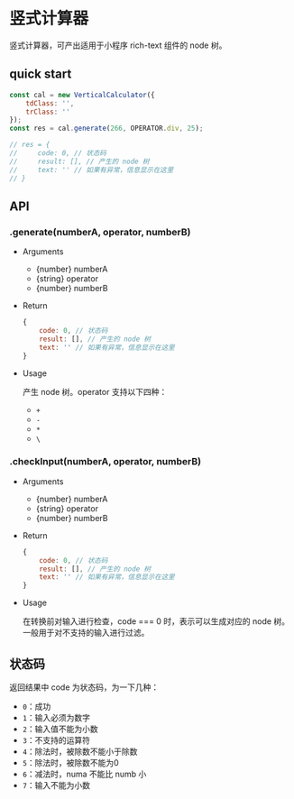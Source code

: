 # 竖式计算器

竖式计算器，可产出适用于小程序 rich-text 组件的 node 树。

## quick start

```javascript
const cal = new VerticalCalculator({
    tdClass: '',
    trClass: ''
});
const res = cal.generate(266, OPERATOR.div, 25);

// res = {
//     code: 0, // 状态码
//     result: [], // 产生的 node 树
//     text: '' // 如果有异常，信息显示在这里
// }
```

## API

### .generate(numberA, operator, numberB)

- Arguments
    - {number} numberA
    - {string} operator
    - {number} numberB

- Return

    ````javascript
    {
        code: 0, // 状态码
        result: [], // 产生的 node 树
        text: '' // 如果有异常，信息显示在这里
    }
    ````

- Usage

    产生 node 树。operator 支持以下四种：

    - `+`
    - `-`
    - `*`
    - `\`

### .checkInput(numberA, operator, numberB)

- Arguments
    - {number} numberA
    - {string} operator
    - {number} numberB

- Return
    
    ````javascript
    {
        code: 0, // 状态码
        result: [], // 产生的 node 树
        text: '' // 如果有异常，信息显示在这里
    }
    ````

- Usage

    在转换前对输入进行检查，code === 0 时，表示可以生成对应的 node 树。一般用于对不支持的输入进行过滤。

## 状态码

返回结果中 code 为状态码，为一下几种：

- `0`：成功
- `1`：输入必须为数字
- `2`：输入值不能为小数
- `3`：不支持的运算符
- `4`：除法时，被除数不能小于除数
- `5`：除法时，被除数不能为0
- `6`：减法时，numa 不能比 numb 小
- `7`：输入不能为小数
